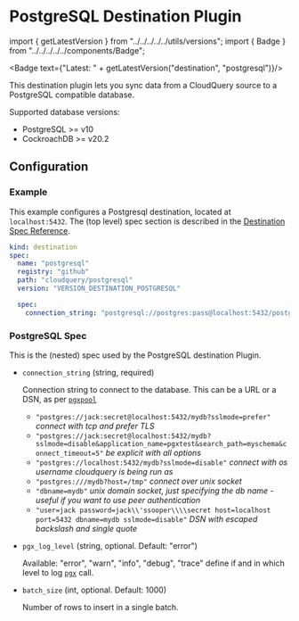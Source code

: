 # PostgreSQL Destination Plugin

import { getLatestVersion } from "../../../../../utils/versions";
import { Badge } from "../../../../../components/Badge";

<Badge text={"Latest: " + getLatestVersion("destination", "postgresql")}/>

This destination plugin lets you sync data from a CloudQuery source to a PostgreSQL compatible database.

Supported database versions:

- PostgreSQL >= v10
- CockroachDB >= v20.2

## Configuration

### Example

This example configures a Postgresql destination, located at `localhost:5432`. The (top level) spec section is described in the [Destination Spec Reference](/docs/reference/destination-spec).

```yaml copy
kind: destination
spec:
  name: "postgresql"
  registry: "github"
  path: "cloudquery/postgresql"
  version: "VERSION_DESTINATION_POSTGRESQL"

  spec:
    connection_string: "postgresql://postgres:pass@localhost:5432/postgres?sslmode=disable"
```

### PostgreSQL Spec

This is the (nested) spec used by the PostgreSQL destination Plugin.

- `connection_string` (string, required)

  Connection string to connect to the database. This can be a URL or a DSN, as per [`pgxpool`](https://pkg.go.dev/github.com/jackc/pgx/v4/pgxpool#ParseConfig)

  - `"postgres://jack:secret@localhost:5432/mydb?sslmode=prefer"` _connect with tcp and prefer TLS_
  - `"postgres://jack:secret@localhost:5432/mydb?sslmode=disable&application_name=pgxtest&search_path=myschema&connect_timeout=5"` _be explicit with all options_
  - `"postgres://localhost:5432/mydb?sslmode=disable"` _connect with os username cloudquery is being run as_
  - `"postgres:///mydb?host=/tmp"` _connect over unix socket_
  - `"dbname=mydb"` _unix domain socket, just specifying the db name - useful if you want to use peer authentication_
  - `"user=jack password=jack\\'ssooper\\\\secret host=localhost port=5432 dbname=mydb sslmode=disable"` _DSN with escaped backslash and single quote_

- `pgx_log_level` (string, optional. Default: "error")

  Available: "error", "warn", "info", "debug", "trace"
  define if and in which level to log [`pgx`](https://github.com/jackc/pgx) call.

- `batch_size` (int, optional. Default: 1000)

  Number of rows to insert in a single batch.
